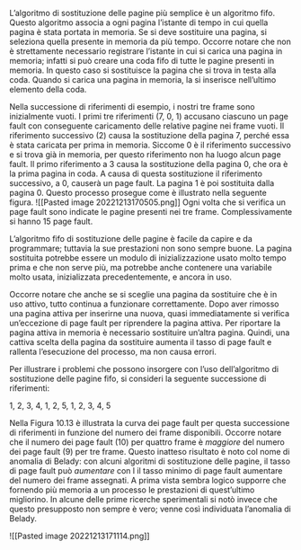 L’algoritmo di sostituzione delle pagine più semplice è un algoritmo fifo.
Questo algoritmo associa a ogni pagina l’istante di tempo in cui quella pagina è stata portata in memoria. 
Se si deve sostituire una pagina, si seleziona quella presente in memoria da più tempo. Occorre notare che non è strettamente necessario registrare l’istante in cui si carica una pagina in memoria; infatti si può creare una coda fifo di tutte le pagine presenti in memoria. 
In questo caso si sostituisce la pagina che si trova in testa alla coda. 
Quando si carica una pagina in memoria, la si inserisce nell’ultimo elemento della coda.


Nella successione di riferimenti di esempio, i nostri tre frame sono inizialmente vuoti.
I primi tre riferimenti (7, 0, 1) accusano ciascuno un page fault con conseguente caricamento delle relative pagine nei frame vuoti.
Il riferimento successivo (2) causa la sostituzione della pagina 7, perché essa è stata caricata per prima in memoria.
Siccome 0 è il riferimento successivo e si trova già in memoria, per questo riferimento non ha luogo alcun page fault.
Il primo riferimento a 3 causa la sostituzione della pagina 0, che ora è la prima pagina in coda.
A causa di questa sostituzione il riferimento successivo, a 0, causerà un page fault. 
La pagina 1 è poi sostituita dalla pagina 0. 
Questo processo prosegue come è illustrato nella seguente figura. 
![[Pasted image 20221213170505.png]]
Ogni volta che si verifica un page fault sono indicate le pagine presenti nei tre frame. Complessivamente si hanno 15 page fault.

L’algoritmo fifo di sostituzione delle pagine è facile da capire e da programmare; tuttavia la sue prestazioni non sono sempre buone. 
La pagina sostituita potrebbe essere un modulo di inizializzazione usato molto tempo prima e che non serve più, ma potrebbe anche contenere una variabile molto usata, inizializzata precedentemente, e ancora in uso.

Occorre notare che anche se si sceglie una pagina da sostituire che è in uso attivo, tutto continua a funzionare correttamente. 
Dopo aver rimosso una pagina attiva per inserirne una nuova, quasi immediatamente si verifica un’eccezione di page fault per riprendere la pagina attiva. Per riportare la pagina attiva in memoria è necessario sostituire un’altra pagina. 
Quindi, una cattiva scelta della pagina da sostituire aumenta il tasso di page fault e rallenta l’esecuzione del processo, ma non causa errori.


Per illustrare i problemi che possono insorgere con l’uso dell’algoritmo di sostituzione delle pagine fifo, si consideri la seguente successione di riferimenti:

1, 2, 3, 4, 1, 2, 5, 1, 2, 3, 4, 5

Nella Figura 10.13 è illustrata la curva dei page fault per questa successione di riferimenti in funzione del numero dei frame disponibili. Occorre notare che il numero dei page fault (10) per quattro frame è _maggiore_ del numero dei page fault (9) per tre frame. Questo inatteso risultato è noto col nome di anomalia di Belady: con alcuni algoritmi di sostituzione delle pagine, il tasso di page fault può _aumentare_ con l il tasso minimo di page fault aumentare del numero dei frame assegnati. A prima vista sembra logico supporre che fornendo più memoria a un processo le prestazioni di quest’ultimo migliorino. In alcune delle prime ricerche sperimentali si notò invece che questo presupposto non sempre è vero; venne così individuata l’anomalia di Belady.

![[Pasted image 20221213171114.png]]